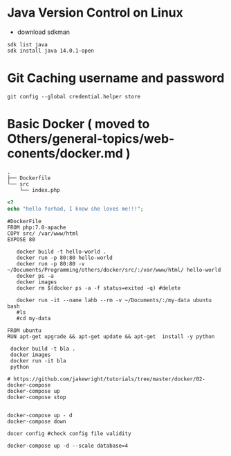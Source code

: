# Java Version Control on Linux
 - download sdkman
```
sdk list java
sdk install java 14.0.1-open
```

# Git Caching username and password
```
git config --global credential.helper store

```
# Basic Docker ( moved to Others/general-topics/web-conents/docker.md )
```
.
├── Dockerfile
└── src
    └── index.php

```

```php
<?
echo "hello forhad, I know she loves me!!!";
```

```
#DockerFile
FROM php:7.0-apache
COPY src/ /var/www/html
EXPOSE 80
```
```
   docker build -t hello-world .
   docker run -p 80:80 hello-world
   docker run -p 80:80 -v ~/Documents/Programming/others/docker/src/:/var/www/html/ hello-world
   docker ps -a
   docker images
   docker rm $(docker ps -a -f status=exited -q) #delete

   docker run -it --name lahb --rm -v ~/Documents/:/my-data ubuntu bash
   #ls
   #cd my-data
```

```
FROM ubuntu
RUN apt-get upgrade && apt-get update && apt-get  install -y python
```
```
 docker build -t bla .
 docker images
 docker run -it bla
 python
```
```
# https://github.com/jakewright/tutorials/tree/master/docker/02-docker-compose
docker-compose up
docker-compose stop


docker-compose up - d
docker-compose down

docer config #check config file validity

docker-compose up -d --scale database=4
```